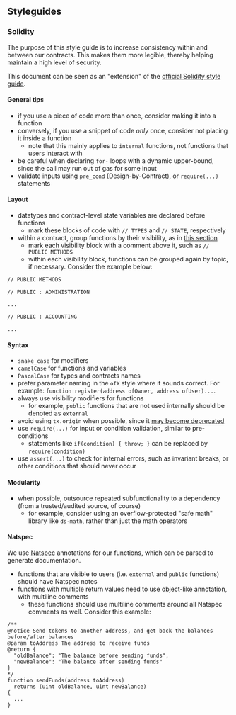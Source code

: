 ## Styleguides

### Solidity

The purpose of this style guide is to increase consistency within and between our contracts.
This makes them more legible, thereby helping maintain a high level of security.

This document can be seen as an "extension" of the [official Solidity style guide](http://solidity.readthedocs.io/en/develop/style-guide.html).

#### General tips

- if you use a piece of code more than once, consider making it into a function
- conversely, if you use a snippet of code *only* once, consider not placing it inside a function
  - note that this mainly applies to `internal` functions, not functions that users interact with
- be careful when declaring `for-` loops with a dynamic upper-bound, since the call may run out of gas for some input
- validate inputs using `pre_cond` (Design-by-Contract), or `require(...)` statements

#### Layout

- datatypes and contract-level state variables are declared before functions
  - mark these blocks of code with `// TYPES` and `// STATE`, respectively
- within a contract, group functions by their visibility, as in [this section](http://solidity.readthedocs.io/en/develop/style-guide.html#order-of-functions)
  - mark each visibility block with a comment above it, such as `// PUBLIC METHODS`
  - within each visibility block, functions can be grouped again by topic, if necessary. Consider the example below:

```
// PUBLIC METHODS

// PUBLIC : ADMINISTRATION

...

// PUBLIC : ACCOUNTING

...
```
#### Syntax

- `snake_case` for modifiers
- `camelCase` for functions and variables
- `PascalCase` for types and contracts names
- prefer parameter naming in the `ofX` style where it sounds correct. For example: `function register(address ofOwner, address ofUser)...`.
- always use visibility modifiers for functions
  - for example, `public` functions that are not used internally should be denoted as `external`
- avoid using `tx.origin` when possible, since it [may become deprecated](https://ethereum.stackexchange.com/a/200/7328)
- use `require(...)` for input or condition validation, similar to pre-conditions
  - statements like `if(condition) { throw; }` can be replaced by `require(condition)`
- use `assert(...)` to check for internal errors, such as invariant breaks, or other conditions that should never occur

#### Modularity

- when possible, outsource repeated subfunctionality to a dependency (from a trusted/audited source, of course)
  - for example, consider using an overflow-protected "safe math" library like `ds-math`, rather than just the math operators

#### Natspec

We use [Natspec](https://github.com/ethereum/wiki/wiki/Ethereum-Natural-Specification-Format) annotations for our functions, which can be parsed to generate documentation.

- functions that are visible to users (i.e. `external` and `public` functions) should have Natspec notes
- functions with multiple return values need to use object-like annotation, with multiline comments
  - these functions should use multiline comments around all Natspec comments as well. Consider this example:

```solidity
/**
@notice Send tokens to another address, and get back the balances before/after balances
@param toAddress The address to receive funds
@return {
  "oldBalance": "The balance before sending funds",
  "newBalance": "The balance after sending funds"
}
*/
function sendFunds(address toAddress)
  returns (uint oldBalance, uint newBalance)
{
  ...
}
```

